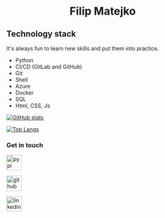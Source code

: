 <h1 align="center">Filip Matejko</h1>

## Technology stack

It's always fun to learn new skills and put them into practice.

- Python
- CI/CD (GitLab and GitHub)
- Git
- Shell
- Azure
- Docker
- SQL
- Html, CSS, Js

[![GitHub stats](https://github-readme-stats.vercel.app/api?username=FilipM13&count_private=true&show_icons=true&theme=gruvbox&border_color=ff8427)](https://github.com/anuraghazra/github-readme-stats)

[![Top Langs](https://github-readme-stats.vercel.app/api/top-langs/?username=FilipM13&show_icons=true&theme=gruvbox&border_color=ff8427)](https://github.com/anuraghazra/github-readme-stats)

### Get in touch

[<img src='https://img.icons8.com/?size=100&id=62856&format=png&color=fabd2f' alt='pypi' height='40'>](https://github.com/FilipM13)

[<img src='https://img.icons8.com/?size=100&id=lkdAEYKTxRxu&format=png&color=fabd2f' alt='github' height='40'>](https://pypi.org/user/FilipM13/)

[<img src='https://img.icons8.com/?size=100&id=8808&format=png&color=fabd2f' alt='linkedin' height='40'>](https://www.linkedin.com/in/filipm13)
